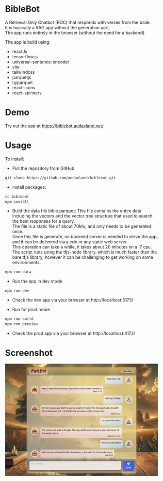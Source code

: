 # BibleBot

A Retrieval Only Chatbot (ROC) that responds with verses from the bible.  
It is basically a RAG app without the generation part.  
The app runs entirely in the browser (without the need for a backend).  

The app is build using:

- reactJs
- tensorflow.js
- universal-sentence-encoder 
- vite
- tailwindcss
- parquetjs
- hyparquet
- react-icons
- react-spinners

# Demo

Try out the app at https://biblebot.audaxland.net/

# Usage

To install:

- Pull the repository from GitHub
```bash
git clone https://github.com/audaxland/biblebot.git
```

- Install packages:
```bash
cd biblebot
npm install
```

- Build the data file bible.parquet:
  This file contains the entire data including the vectors 
  and the vector tree structure that used to search the best responses for a query.  
  The file is a static file of about 70Mo, and only needs to be generated once.  
  Once this file is generate, no backend server is needed to serve the app,
  and it can be delivered via a cdn or any static web server.  
  This operation can take a while, it takes about 20 minutes on a i7 cpu.  
  The script runs using the tfjs-node library, which is much faster than the bare tfjs library, 
  however it can be challenging to get working on some environments. 
```bash
npm run data
```

- Run the app in dev mode
```bash
npm run dev
```

- Check the dev app via your browser at http://localhost:5173/

- Run for prod mode
```bash
npm run build
npm run preview
```

- Check the prod app via your browser at http://localhost:4173/

# Screenshot

![BibleBot Screenshot](biblebot-screenshot.jpg)
